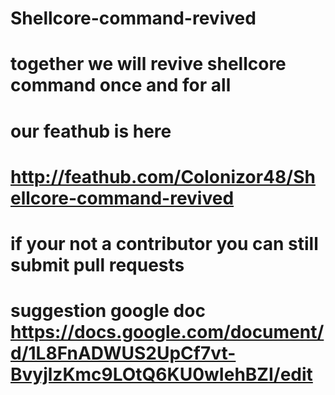 # Shellcore-command-revived
# together we will revive shellcore command once and for all
# our feathub is here 
# http://feathub.com/Colonizor48/Shellcore-command-revived
# if your not a contributor you can still submit pull requests
# suggestion google doc https://docs.google.com/document/d/1L8FnADWUS2UpCf7vt-BvyjlzKmc9LOtQ6KU0wIehBZI/edit

